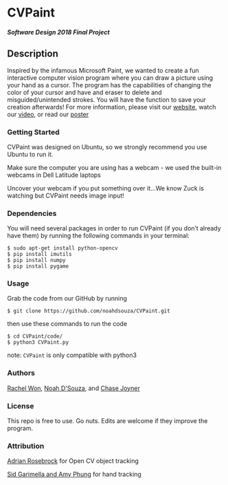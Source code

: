 # CVPaint

#### *Software Design 2018 Final Project*

## Description
Inspired by the infamous Microsoft Paint, we wanted to create a fun interactive computer vision program where you can draw a picture using your hand as a cursor. The program has the capabilities of changing the color of your cursor and have and eraser to delete and misguided/unintended strokes. You will have the function to save your creation afterwards! For more information, please visit our [website](https://noahdsouza.github.io/CVPaint/index), watch our [video](https://raw.githubusercontent.com/noahdsouza/CVPaint/master/Final%20Deliverables/DemoVideo.gif), or read our [poster](https://github.com/noahdsouza/CVPaint/blob/master/Final%20Deliverables/Softdesposter.pdf)

### Getting Started
CVPaint was designed on Ubuntu, so we strongly recommend you use Ubuntu to run it.

Make sure the computer you are using has a webcam - we used the built-in webcams in Dell Latitude laptops

Uncover your webcam if you put something over it…We know Zuck is watching but CVPaint needs image input!

### Dependencies
You will need several packages in order to run CVPaint (if you don’t already have them) by running the following commands in your terminal:
 ```
$ sudo apt-get install python-opencv
$ pip install imutils
$ pip install numpy
$ pip install pygame
```

### Usage
Grab the code from our GitHub by running
```
$ git clone https://github.com/noahdsouza/CVPaint.git
```
then use these commands to run the code
```
$ cd CVPaint/code/
$ python3 CVPaint.py
```
note: `CVPaint` is only compatible with python3

### Authors
[Rachel Won](https://github.com/rwon869), [Noah D'Souza](https://github.com/noahdsouza), and [Chase Joyner](https://github.com/ChaseJoy)

### License
This repo is free to use. Go nuts. Edits are welcome if they improve the program.

### Attribution
[Adrian Rosebrock](http://www.pyimagesearch.com/2015/09/14/ball-tracking-with-opencv/) for Open CV object tracking

[Sid Garimella and Amy Phung](https://github.com/AmyPhung/InteractiveProgramming/blob/master/Hand_Detection/HandDetection.py) for hand tracking

